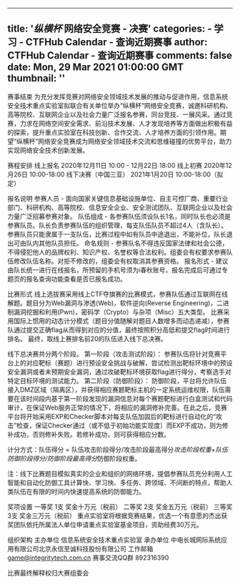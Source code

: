 
---
title: '_纵横杯_ 网络安全竞赛 - 决赛'
categories: 
    - 学习
    - CTFHub Calendar - 查询近期赛事
author: CTFHub Calendar - 查询近期赛事
comments: false
date: Mon, 29 Mar 2021 01:00:00 GMT
thumbnail: ''
---

<div>   
赛事结束
为充分发挥竞赛对网络安全领域技术发展的推动与促进作用，信息系统安全技术重点实验室拟联合有关单位举办“纵横杯”网络安全竞赛，诚邀科研机构、高等院校、互联网企业以及社会力量广泛报名参赛，同台竞技、一展风采。通过竞赛，力求在网络空间安全需求、前沿技术发展、人才发现培养等方面做出积极有益的探索，提升重点实验室在科技创新、合作交流、人才培养方面的引领作用。期望“纵横杯”网络安全竞赛成为网络安全领域技术交流和思维碰撞的优势平台，助力实现网络安全技术创新发展。

赛程安排
线上报名 2020年12月11日 10:00 - 12月22日 18:00
线上初赛 2020年12月26日 10:00-18:00
线下决赛（中国三亚） 2021年1月20日 10:00-18:00（拟定）

报名说明
参赛人员 - 面向国家关键信息基础设施单位、自主可控厂商、重要行业部门、科研机构、高等院校、信息安全企业、安全测试团队、互联网企业以及社会力量广泛招募参赛对象。
队伍组成 - 各参赛队伍须设队长1名，同时队长也必须是参赛队员。队长负责参赛队伍的组织管理，每支队伍队员不超过4人（含队长）。参赛队员只能隶属于一支队伍，比赛过程中如有队员中途退出，不能补位，队长退出可由队内其他队员担任。
命名规则 - 参赛队名不得违反国家法律和社会公德，不得侵犯他人的品牌权利、知识产权、名誉权等合法权利。组委会有权要求参赛队伍修改队伍名称。对拒不修改的，组委会有权取消其参赛资格。
报名形式 - 建议由队长统一进行在线报名，所预留的手机号须为i春秋账号，报名完成后可通过专题页的报名查询功能查看是否已报名成功。

比赛形式
线上选拔赛采用线上CTF夺旗赛的比赛模式，参赛队伍通过互联网在线解题。题目分为Web漏洞与渗透(Web)，软件逆向(Reverse Engineering)，二进制漏洞挖掘和利用(Pwn)，密码学（Crypto）与杂项（Misc）五大类型。
比赛采用国际上惯用的动态计分模式（题目分值随解对题目人数增多而动态递减），参赛队通过提交正确flag从而得到对应的分值，最终按照积分高低和提交flag时间进行排名。
最终，取线上赛排名前20的队伍进入线下总决赛。

线下总决赛共分两个阶段。
第一阶段（攻击测试阶段）：
参赛队伍将针对竞赛平台上的对应靶标（赛题）进行预设安全挑战与破解，尝试检测出靶标环境中的预设安全漏洞或者未预期安全漏洞，通过攻破靶标环境获取flag进行得分，考察选手对特定目标环境的测试能力。
第二阶段（防御阶段）：
防御阶段，平台将允许队伍接入DMZ区域（隔离区），并获得相应赛题靶标主机的一定系统运维权限，队伍需要在该时间段内基于第一阶段发现的漏洞信息对每个赛题靶标进行白盒测试和代码审计，在保证Web服务正常的情况下，将相应的漏洞修补完善。在此之后，竞赛平台将开始采用EXP和Checker脚本对每支队伍加固后的靶标进行自动化的“攻击”检查，保证Checker通过（或不低于初始功能实现度）而EXP不成功，则为修补成功，否则修补失败。若修补成功，则可获得相应分数。

计分方式：队伍得分 = 队伍攻击阶段得分/攻击阶段最高得分*攻击阶段权重+队伍防御阶段得分/防御阶段最高得分*防御阶段权重。

注：线下比赛题目模拟真实的企业和组织的网络环境，提倡参赛队员充分利用人工智能和自动化防御工具计算快、学习快、多任务、跨领域、不间断的特点，帮助人类队伍在有限的时间内快速提高系统的防御能力。


奖项设置
一等奖 1支 奖金十万元（税前）
二等奖 2支 奖金五万元（税前）
三等奖 3支 奖金三万元（税前）
重点实验室将根据竞赛结果，优选一个有意愿的杰出获奖团队依托所属法人单位申请重点实验室基金项目，资助经费30万元。

组织架构
主办单位 信息系统安全技术重点实验室
承办单位 中电长城网际系统应用有限公司北京永信至诚科技股份有限公司
工作邮箱 game@integritytech.com.cn
赛事交流QQ群 892316390

比赛最终解释权归大赛组委会  
</div>
            